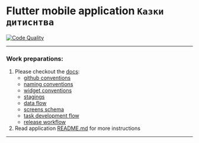 # Flutter mobile application `Казки дитиснтва`

[![Code Quality](https://github.com/kazky-dytynstva/mobile-app/actions/workflows/checks.yaml/badge.svg)](https://github.com/kazky-dytynstva/mobile-app/actions/workflows/checks.yaml)

----------

### Work preparations:

1. Please checkout the [docs](/docs):
   * [github conventions](/docs/GITHUB_CONVENTIONS.md)
   * [naming conventions](docs/NAMING_CONVENTIONS.md)
   * [widget conventions](/docs/WIDGET_CONVENTIONS.md)
   * [stagings](docs/STAGINGS.md)
   * [data flow](docs/DATA_FLOW.md)
   * [screens schema](docs/SCREENS_SCHEMA.md)
   * [task development flow](docs/TASK_DEVELOPMENT_FLOW.md)
   * [release workflow](docs/RELEASE_WORKFLOW.md)
1. Read application [README.md](/application/README.md) for more instructions

----------
